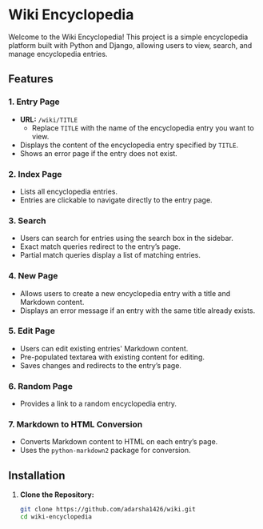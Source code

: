 # Wiki Encyclopedia

Welcome to the Wiki Encyclopedia! This project is a simple encyclopedia platform built with Python and Django, allowing users to view, search, and manage encyclopedia entries.

## Features

### 1. Entry Page
- **URL:** `/wiki/TITLE`
  - Replace `TITLE` with the name of the encyclopedia entry you want to view.
- Displays the content of the encyclopedia entry specified by `TITLE`.
- Shows an error page if the entry does not exist.

### 2. Index Page
- Lists all encyclopedia entries.
- Entries are clickable to navigate directly to the entry page.

### 3. Search
- Users can search for entries using the search box in the sidebar.
- Exact match queries redirect to the entry’s page.
- Partial match queries display a list of matching entries.

### 4. New Page
- Allows users to create a new encyclopedia entry with a title and Markdown content.
- Displays an error message if an entry with the same title already exists.

### 5. Edit Page
- Users can edit existing entries' Markdown content.
- Pre-populated textarea with existing content for editing.
- Saves changes and redirects to the entry’s page.

### 6. Random Page
- Provides a link to a random encyclopedia entry.

### 7. Markdown to HTML Conversion
- Converts Markdown content to HTML on each entry’s page.
- Uses the `python-markdown2` package for conversion.

## Installation

1. **Clone the Repository:**
   ```sh
   git clone https://github.com/adarsha1426/wiki.git
   cd wiki-encyclopedia
